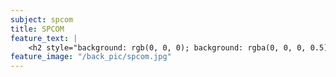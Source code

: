 ```yaml
---
subject: spcom
title: SPCOM
feature_text: |
    <h2 style="background: rgb(0, 0, 0); background: rgba(0, 0, 0, 0.5); color: #f1f1f1; padding: 10px;">SPCOM</h2>
feature_image: "/back_pic/spcom.jpg"
---
```

